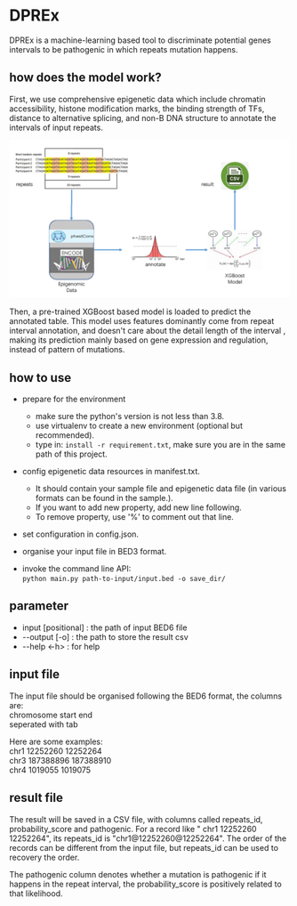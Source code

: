 # DPREx
DPREx is a machine-learning based tool to discriminate potential genes intervals to be pathogenic in which repeats
mutation happens.

## how does the model work?
First, we use comprehensive epigenetic data which include chromatin accessibility, histone modification marks, the
binding strength of TFs, distance to alternative splicing, and non-B DNA structure to annotate the intervals of input
repeats.

![workflow](./workflow.png)

Then, a pre-trained XGBoost based model is loaded to predict the annotated table. This model uses features dominantly
come from repeat interval annotation, and doesn't care about the detail length of the interval , making its prediction
mainly based on gene expression and regulation, instead of pattern of mutations.

## how to use
* prepare for the environment
    * make sure the python's version is not less than 3.8. 
    * use virtualenv to create a new environment (optional but recommended).
    * type in: `install -r requirement.txt`, make sure you are in the same path of this project.

* config epigenetic data resources in manifest.txt.
    * It should contain your sample file and epigenetic data file (in various formats can be found in the sample.).
    * If you want to add new property, add new line following.
    * To remove property, use '%' to comment out that line.

* set configuration in config.json.
* organise your input file in BED3 format.
* invoke the command line API:<br>
  `python main.py path-to-input/input.bed -o save_dir/`

## parameter
* input [positional] : the path of input BED6 file
* --output [-o] : the path to store the result csv
* --help <-h> : for help

## input file
The input file should be organised following the BED6 format, the columns are:<br>
chromosome start end<br>
seperated with tab

Here are some examples:<br>
chr1 12252260 12252264<br>
chr3 187388896 187388910<br>
chr4 1019055 1019075

## result file
The result will be saved in a CSV file, with columns called repeats_id, probability_score and pathogenic. For a record like "
chr1 12252260 12252264", its repeats_id is
"chr1@12252260@12252264". The order of the records can be different from the input file, but
repeats_id can be used to recovery the order.

The pathogenic column denotes whether a mutation is pathogenic if it happens in the repeat interval, the
probability_score is positively related to that likelihood.
